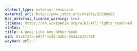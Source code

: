 ```yaml
---
content_type: external-resource
external_url: http://www.jstor.org/stable/25088483
has_external_license_warning: true
license: https://en.wikipedia.org/wiki/All_rights_reserved
status: ''
title: A Week Like Any Other Week
uid: 88a1f3fb-e97f-4c45-b2bc-552a6237c488
wayback_url: ''
---
```

